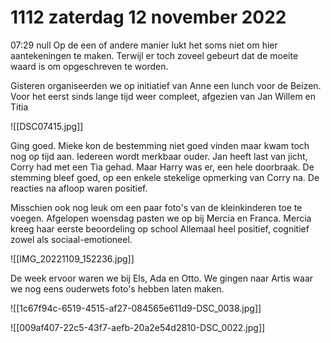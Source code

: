 # 1112 zaterdag 12 november 2022
07:29 
	null
Op de een of andere manier lukt het soms niet om hier aantekeningen te maken. Terwijl er toch zoveel gebeurt dat de moeite waard is om opgeschreven te worden.

Gisteren organiseerden we op initiatief van Anne een lunch voor de Beizen. Voor het eerst sinds lange tijd weer compleet, afgezien van Jan Willem en Titia  

![[DSC07415.jpg]]

Ging goed. Mieke kon de bestemming niet goed vinden maar kwam toch nog op tijd aan. Iedereen wordt merkbaar ouder. Jan heeft last van jicht, Corry had met een Tia gehad. Maar Harry was er, een hele doorbraak. De stemming bleef goed, op een enkele stekelige opmerking van Corry na. De reacties na afloop waren positief. 

Misschien ook nog leuk om een paar foto's van de kleinkinderen toe te voegen. Afgelopen woensdag pasten we op bij Mercia en Franca. Mercia kreeg haar eerste beoordeling op school  Allemaal heel positief, cognitief zowel als sociaal-emotioneel. 

![[IMG_20221109_152236.jpg]]

De week ervoor waren we bij Els, Ada en Otto. We gingen naar Artis waar we nog eens ouderwets foto's hebben laten maken. 

![[1c67f94c-6519-4515-af27-084565e611d9-DSC_0038.jpg]]

![[009af407-22c5-43f7-aefb-20a2e54d2810-DSC_0022.jpg]]
